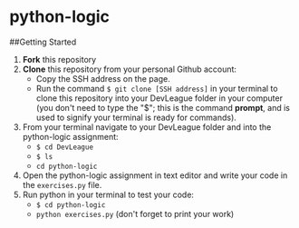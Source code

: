 # python-logic

##Getting Started

1. **Fork** this repository
2. **Clone** this repository from your personal Github account:
    - Copy the SSH address on the page.
    - Run the command `$ git clone [SSH address]` in your terminal to clone this repository into your DevLeague folder 
      in  your computer (you don't need to type the "$"; this is the command __prompt__, and is used to signify your terminal is ready for commands).
3. From your terminal navigate to your DevLeague folder and into the python-logic assignment:
    - `$ cd DevLeague`
    - `$ ls` 
    - `cd python-logic`
4. Open the python-logic assignment in text editor and write your code in the `exercises.py` file.
5. Run python in your terminal to test your code:
   - `$ cd python-logic`
   - `python exercises.py` (don't forget to print your work)

